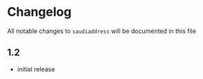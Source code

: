 # Changelog

All notable changes to `saudiaddress` will be documented in this file

## 1.2

- initial release
